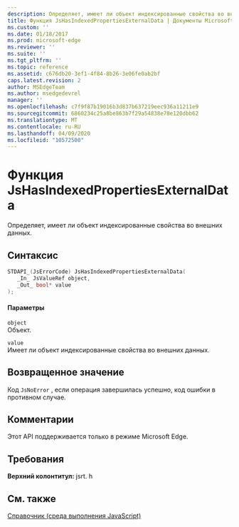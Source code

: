 ```yaml
---
description: Определяет, имеет ли объект индексированные свойства во внешних данных.
title: Функция JsHasIndexedPropertiesExternalData | Документы Microsoft
ms.custom: ''
ms.date: 01/18/2017
ms.prod: microsoft-edge
ms.reviewer: ''
ms.suite: ''
ms.tgt_pltfrm: ''
ms.topic: reference
ms.assetid: c676db20-3ef1-4f84-8b26-3e06fe0ab2bf
caps.latest.revision: 2
author: MSEdgeTeam
ms.author: msedgedevrel
manager: ''
ms.openlocfilehash: c7f9f87b19016b3d837b637219eec936a11211e9
ms.sourcegitcommit: 6860234c25a8be863b7f29a54838e78e120dbb62
ms.translationtype: MT
ms.contentlocale: ru-RU
ms.lasthandoff: 04/09/2020
ms.locfileid: "10572500"
---
```

# Функция JsHasIndexedPropertiesExternalData
Определяет, имеет ли объект индексированные свойства во внешних данных.  
  
## Синтаксис  
  
```cpp  
STDAPI_(JsErrorCode) JsHasIndexedPropertiesExternalData(  
   _In_ JsValueRef object,  
   _Out_ bool* value  
);  
```  
  
#### Параметры  
 `object`  
 Объект.  
  
 `value`  
 Имеет ли объект индексированные свойства во внешних данных.  
  
## Возвращенное значение  
 Код `JsNoError` , если операция завершилась успешно, код ошибки в противном случае.  
  
## Комментарии  
 Этот API поддерживается только в режиме Microsoft Edge.  
  
## Требования  
 **Верхний колонтитул:** jsrt. h  
  
## См. также  
 [Справочник (среда выполнения JavaScript)](../chakra-hosting/reference-javascript-runtime.md)
